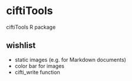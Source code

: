 # ciftiTools
 ciftiTools R package

## wishlist

* static images (e.g. for Markdown documents)
* color bar for images
* cifti_write function